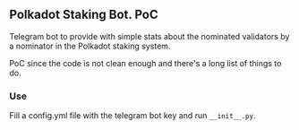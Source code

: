 ## Polkadot Staking Bot. PoC

Telegram bot to provide with simple stats about the nominated validators by a nominator in the Polkadot staking system.

PoC since the code is not clean enough and there's a long list of things to do.

### Use
Fill a config.yml file with the telegram bot key and run `__init__.py`.